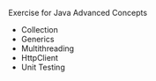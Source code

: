 Exercise for Java Advanced Concepts

* Collection
* Generics
* Multithreading
* HttpClient
* Unit Testing